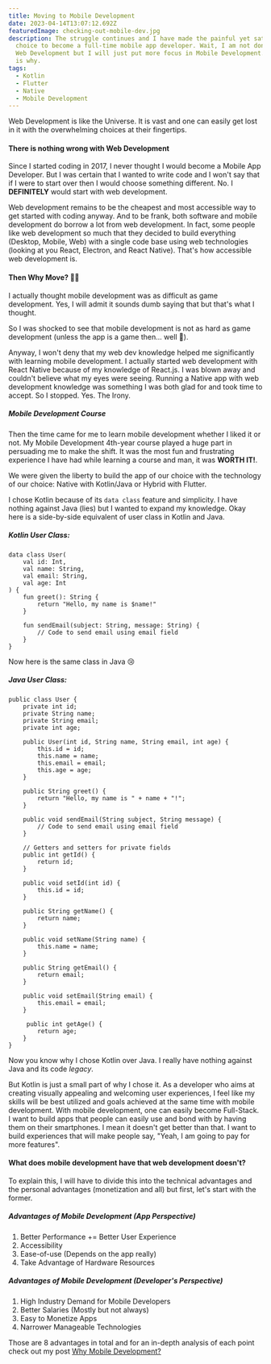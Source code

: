 ```yaml
---
title: Moving to Mobile Development
date: 2023-04-14T13:07:12.692Z
featuredImage: checking-out-mobile-dev.jpg
description: The struggle continues and I have made the painful yet satisfying
  choice to become a full-time mobile app developer. Wait, I am not done with
  Web Development but I will just put more focus in Mobile Development. And here
  is why.
tags:
  - Kotlin
  - Flutter
  - Native
  - Mobile Development
---
```

Web Development is like the Universe. It is vast and one can easily get lost in it with the overwhelming choices at their fingertips.

#### There is nothing wrong with Web Development

Since I started coding in 2017, I never thought I would become a Mobile App Developer. But I was certain that I wanted to write code and I won't say that if I were to start over then I would choose something different. No. I **DEFINITELY** would start with web development.

Web development remains to be the cheapest and most accessible way to get started with coding anyway. And to be frank, both software and mobile development do borrow a lot from web development. In fact, some people like web development so much that they decided to build everything (Desktop, Mobile, Web) with a single code base using web technologies (looking at you React, Electron, and React Native). That's how accessible web development is.

#### Then Why Move? 💁‍♂️

I actually thought mobile development was as difficult as game development. Yes, I will admit it sounds dumb saying that but that's what I thought.

So I was shocked to see that mobile development is not as hard as game development (unless the app is a game then... well 🤯).

Anyway, I won't deny that my web dev knowledge helped me significantly with learning mobile development. I actually started web development with React Native because of my knowledge of React.js. I was blown away and couldn't believe what my eyes were seeing. Running a Native app with web development knowledge was something I was both glad for and took time to accept. So I stopped. Yes. The Irony.

##### Mobile Development Course

Then the time came for me to learn mobile development whether I liked it or not. My Mobile Development 4th-year course played a huge part in persuading me to make the shift. It was the most fun and frustrating experience I have had while learning a course and man, it was **WORTH IT!**.

We were given the liberty to build the app of our choice with the technology of our choice: Native with Kotlin/Java or Hybrid with Flutter.

I chose Kotlin because of its `data class` feature and simplicity. I have nothing against Java (lies) but I wanted to expand my knowledge. Okay here is a side-by-side equivalent of user class in Kotlin and Java.

##### Kotlin User Class:

```
data class User(
    val id: Int,
    val name: String,
    val email: String,
    val age: Int
) {
    fun greet(): String {
        return "Hello, my name is $name!"
    }
    
    fun sendEmail(subject: String, message: String) {
        // Code to send email using email field
    }
}
```

Now here is the same class in Java 😢

##### Java User Class:

```
public class User {
    private int id;
    private String name;
    private String email;
    private int age;
    
    public User(int id, String name, String email, int age) {
        this.id = id;
        this.name = name;
        this.email = email;
        this.age = age;
    }
    
    public String greet() {
        return "Hello, my name is " + name + "!";
    }

    public void sendEmail(String subject, String message) {
        // Code to send email using email field
    }
	
    // Getters and setters for private fields
    public int getId() {
        return id;
    }
 
    public void setId(int id) {
        this.id = id;
    }
    
    public String getName() {
        return name;
    }
    
    public void setName(String name) {
        this.name = name;
    }
    
    public String getEmail() {
        return email;
    }
  
    public void setEmail(String email) {
        this.email = email;
    }
	
	 public int getAge() {
        return age;
    }
}
``` 

Now you know why I chose Kotlin over Java. I really have nothing against Java and its code *legacy*.

But Kotlin is just a small part of why I chose it. As a developer who aims at creating visually appealing and welcoming user experiences, I feel like my skills will be best utilized and goals achieved at the same time with mobile development. With mobile development, one can easily become Full-Stack. I want to build apps that people can easily use and bond with by having them on their smartphones. I mean it doesn't get better than that. I want to build experiences that will make people say, "Yeah, I am going to pay for more features".

#### What does mobile development have that web development doesn't?

To explain this, I will have to divide this into the technical advantages and the personal advantages (monetization and all) but first, let's start with the former.

##### Advantages of Mobile Development (App Perspective)

1. Better Performance += Better User Experience
2. Accessibility
3. Ease-of-use (Depends on the app really)
4. Take Advantage of Hardware Resources

##### Advantages of Mobile Development (Developer's Perspective)

1. High Industry Demand for Mobile Developers
2. Better Salaries (Mostly but not always)
3. Easy to Monetize Apps
4. Narrower Manageable Technologies

Those are 8 advantages in total and for an in-depth analysis of each point check out my post [Why Mobile Development?](https://strugglingprogrammer.netlify.app/blog/why-mobile-development/)